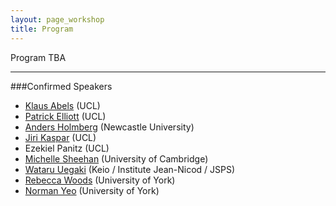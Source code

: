 ```yaml
---
layout: page_workshop
title: Program
---
```


Program TBA

<hr>

###Confirmed Speakers

- [Klaus Abels](https://www.phon.ucl.ac.uk/home/klaus/ "Klaus's Homepage") (UCL)
- [Patrick Elliott](https://patrl.github.io "Patrick's homepage") (UCL)
- [Anders Holmberg](http://www.ncl.ac.uk/elll/staff/profile/anders.holmberg "Anders's Newcastle staff page") (Newcastle University)
- [Jiri Kaspar](http://ucl.academia.edu/JiriKaspar "Jiri's academia.edu page") (UCL)
- Ezekiel Panitz (UCL)
- [Michelle Sheehan](https://sites.google.com/site/michellesheehan54/home "Michelle's homepage") (University of Cambridge)
- [Wataru Uegaki](http://web.mit.edu/wuegaki/www/ "Wataru's MIT page") (Keio / Institute Jean-Nicod / JSPS)
- [Rebecca Woods](http://york.academia.edu/RebeccaWoods "Rebecca's academia.edu page") (University of York)
- [Norman Yeo](https://www.york.ac.uk/language/people/academic-research/norman-yeo/ "Norman's York staff page") (University of York)
